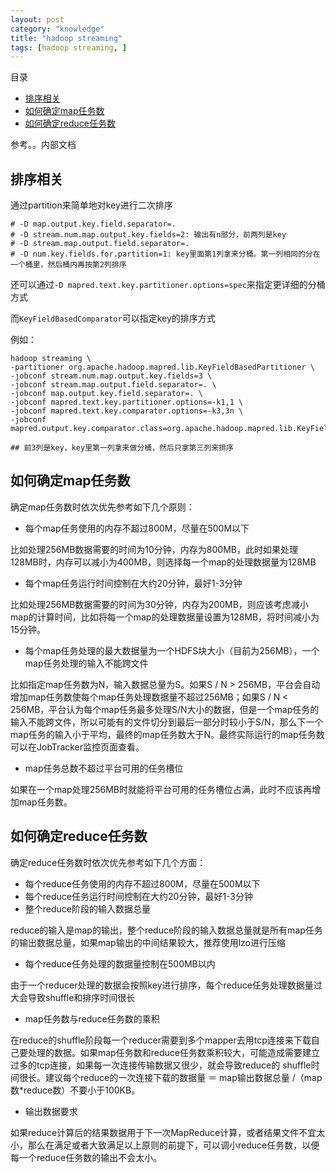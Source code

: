 ```yaml
---
layout: post
category: "knowledge"
title: "hadoop streaming"
tags: [hadoop streaming, ]
---
```


目录

<!-- TOC -->

- [排序相关](#排序相关)
- [如何确定map任务数](#如何确定map任务数)
- [如何确定reduce任务数](#如何确定reduce任务数)

<!-- /TOC -->

参考。。内部文档

## 排序相关

通过partition来简单地对key进行二次排序

```shell
# -D map.output.key.field.separator=.
# -D stream.num.map.output.key.fields=2: 输出有n部分，前两列是key
# -D stream.map.output.field.separator=.
# -D num.key.fields.for.partition=1: key里面第1列拿来分桶。第一列相同的分在一个桶里，然后桶内再按第2列排序 
```

还可以通过```-D mapred.text.key.partitioner.options=spec```来指定更详细的分桶方式

而```KeyFieldBasedComparator```可以指定key的排序方式

例如：

```shell
hadoop streaming \
-partitioner org.apache.hadoop.mapred.lib.KeyFieldBasedPartitioner \
-jobconf stream.num.map.output.key.fields=3 \
-jobconf stream.map.output.field.separator=. \
-jobconf map.output.key.field.separator=. \
-jobconf mapred.text.key.partitioner.options=-k1,1 \
-jobconf mapred.text.key.comparator.options=-k3,3n \
-jobconf mapred.output.key.comparator.class=org.apache.hadoop.mapred.lib.KeyFieldBasedComparator

## 前3列是key，key里第一列拿来做分桶，然后只拿第三列来排序
```

## 如何确定map任务数

确定map任务数时依次优先参考如下几个原则：

+ 每个map任务使用的内存不超过800M，尽量在500M以下

比如处理256MB数据需要的时间为10分钟，内存为800MB，此时如果处理128MB时，内存可以减小为400MB，则选择每一个map的处理数据量为128MB

+ 每个map任务运行时间控制在大约20分钟，最好1-3分钟

比如处理256MB数据需要的时间为30分钟，内存为200MB，则应该考虑减小map的计算时间，比如将每一个map的处理数据量设置为128MB，将时间减小为15分钟。

+ 每个map任务处理的最大数据量为一个HDFS块大小（目前为256MB），一个map任务处理的输入不能跨文件

比如指定map任务数为N，输入数据总量为S。如果S / N > 256MB，平台会自动增加map任务数使每个map任务处理数据量不超过256MB；如果S / N < 256MB，平台认为每个map任务最多处理S/N大小的数据，但是一个map任务的输入不能跨文件，所以可能有的文件切分到最后一部分时较小于S/N，那么下一个map任务的输入小于平均，最终的map任务数大于N。最终实际运行的map任务数可以在JobTracker监控页面查看。

+ map任务总数不超过平台可用的任务槽位

如果在一个map处理256MB时就能将平台可用的任务槽位占满，此时不应该再增加map任务数。

## 如何确定reduce任务数

确定reduce任务数时依次优先参考如下几个方面：

+ 每个reduce任务使用的内存不超过800M，尽量在500M以下
+ 每个reduce任务运行时间控制在大约20分钟，最好1-3分钟
+ 整个reduce阶段的输入数据总量

reduce的输入是map的输出，整个reduce阶段的输入数据总量就是所有map任务的输出数据总量，如果map输出的中间结果较大，推荐使用lzo进行压缩

+ 每个reduce任务处理的数据量控制在500MB以内

由于一个reducer处理的数据会按照key进行排序，每个reduce任务处理数据量过大会导致shuffle和排序时间很长

+ map任务数与reduce任务数的乘积

在reduce的shuffle阶段每一个reducer需要到多个mapper去用tcp连接来下载自己要处理的数据。如果map任务数和reduce任务数乘积较大，可能造成需要建立过多的tcp连接，如果每一次连接传输数据又很少，就会导致reduce的 shuffle时间很长。建议每个reduce的一次连接下载的数据量 ＝ map输出数据总量 /（map数*reduce数）不要小于100KB。

+ 输出数据要求

如果reduce计算后的结果数据用于下一次MapReduce计算，或者结果文件不宜太小，那么在满足或者大致满足以上原则的前提下，可以调小reduce任务数，以便每一个reduce任务数的输出不会太小。
